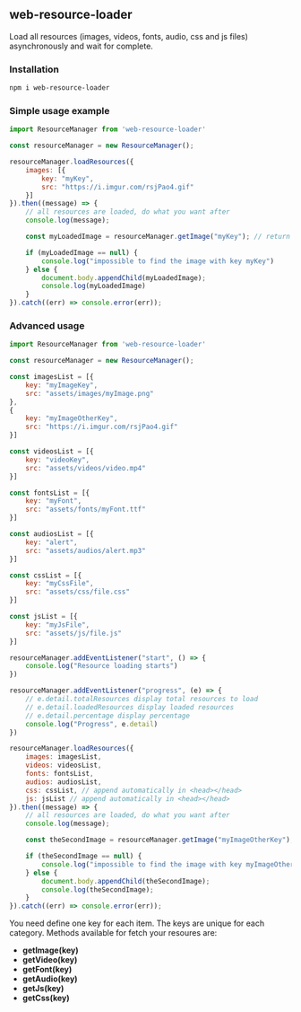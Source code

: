 
## web-resource-loader
Load all resources (images, videos, fonts, audio, css and js files) asynchronously and wait for complete.

### Installation
```bash
npm i web-resource-loader
```

### Simple usage example
```javascript
import ResourceManager from 'web-resource-loader'

const resourceManager = new ResourceManager();

resourceManager.loadResources({
    images: [{
        key: "myKey",
        src: "https://i.imgur.com/rsjPao4.gif"
    }]
}).then((message) => {
    // all resources are loaded, do what you want after
    console.log(message);

    const myLoadedImage = resourceManager.getImage("myKey"); // return an HTMLImageElement

    if (myLoadedImage == null) {
        console.log("impossible to find the image with key myKey")
    } else {
        document.body.appendChild(myLoadedImage);
        console.log(myLoadedImage)
    }
}).catch((err) => console.error(err));
```

### Advanced usage
```javascript
import ResourceManager from 'web-resource-loader'

const resourceManager = new ResourceManager();

const imagesList = [{
    key: "myImageKey",
    src: "assets/images/myImage.png"
},
{
    key: "myImageOtherKey",
    src: "https://i.imgur.com/rsjPao4.gif"
}]

const videosList = [{
    key: "videoKey",
    src: "assets/videos/video.mp4"
}]

const fontsList = [{
    key: "myFont",
    src: "assets/fonts/myFont.ttf"
}]

const audiosList = [{
    key: "alert",
    src: "assets/audios/alert.mp3"
}]

const cssList = [{
    key: "myCssFile",
    src: "assets/css/file.css"
}]

const jsList = [{
    key: "myJsFile",
    src: "assets/js/file.js"
}]

resourceManager.addEventListener("start", () => {
    console.log("Resource loading starts")
})

resourceManager.addEventListener("progress", (e) => {
    // e.detail.totalResources display total resources to load
    // e.detail.loadedResources display loaded resources
    // e.detail.percentage display percentage
    console.log("Progress", e.detail)
})

resourceManager.loadResources({
    images: imagesList,
    videos: videosList,
    fonts: fontsList,
    audios: audiosList,
    css: cssList, // append automatically in <head></head>
    js: jsList // append automatically in <head></head>
}).then((message) => {
    // all resources are loaded, do what you want after
    console.log(message);

    const theSecondImage = resourceManager.getImage("myImageOtherKey"); // return an HTMLImageElement

    if (theSecondImage == null) {
        console.log("impossible to find the image with key myImageOtherKey")
    } else {
        document.body.appendChild(theSecondImage);
        console.log(theSecondImage);
    }
}).catch((err) => console.error(err));
```

You need define one key for each item. The keys are unique for each category.
Methods available for fetch your resoures are: 
- **getImage(key)**
- **getVideo(key)**
- **getFont(key)**
- **getAudio(key)**
- **getJs(key)**
- **getCss(key)**